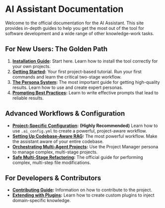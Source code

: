 # AI Assistant Documentation

Welcome to the official documentation for the AI Assistant. This site provides in-depth guides to help you get the most out of the tool for software development and a wide range of other knowledge-work tasks.

## For New Users: The Golden Path

1.  **[Installation Guide](./installation.md):** Start here. Learn how to install the tool correctly for your own projects.
2.  **[Getting Started](./getting_started.md):** Your first project-based tutorial. Run your first commands and learn the critical two-stage workflow.
3.  **[The Persona System](./personas.md):** The most important guide for getting high-quality results. Learn how to use and create expert personas.
4.  **[Prompting Best Practices](./prompting_guide.md):** Learn to write effective prompts that lead to reliable results.

## Advanced Workflows & Configuration

-   **[Project-Specific Configuration](./project_configuration.md):** **(Highly Recommended)** Learn how to use `.ai_config.yml` to create a powerful, project-aware workflow.
-   **[Setting Up Codebase-Aware RAG](./rag_workflow.md):** The most powerful workflow. Make the assistant aware of your entire codebase.
-   **[Orchestrating Multi-Agent Projects](./orchestrating_projects.md):** Use the Project Manager persona to manage complex, multi-stage projects.
-   **[Safe Multi-Stage Refactoring](./multi_stage_refactoring.md):** The official guide for performing complex, multi-step file modifications.

## For Developers & Contributors

-   **[Contributing Guide](./contributing.md):** Information on how to contribute to the project.
-   **[Extending with Plugins](./plugins.md):** Learn how to create custom plugins to inject domain-specific knowledge.
